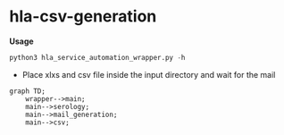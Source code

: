 # hla-csv-generation

**Usage**
```python
python3 hla_service_automation_wrapper.py -h
```
- Place xlxs and csv file inside the input directory and wait for the mail

```mermaid
graph TD;
    wrapper-->main;
    main-->serology;
    main-->mail_generation;
    main-->csv;
```
